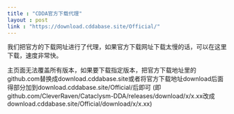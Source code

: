 ```yaml
---
title : "CDDA官方下载代理"
layout : post
link : "https://download.cddabase.site/Official/"
---
```

我们把官方的下载网址进行了代理，如果官方下载网址下载太慢的话，可以在这里下载，速度非常快。   

主页面无法覆盖所有版本，如果要下载指定版本，把官方下载地址里的github.com替换成download.cddabase.site或者将官方下载地址download后面得部分加到download.cddabase.site/Official/后即可
(即github.com/CleverRaven/Cataclysm-DDA/releases/download/x/x.xx改成download.cddabase.site/Official/download/x/x.xx)
